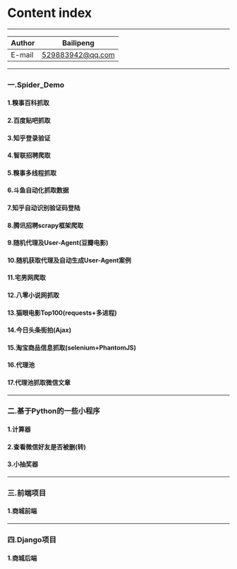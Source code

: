 Content index
=========

****

|Author|Bailipeng|
|---|---
|E-mail|529883942@qq.com


****


### 一.Spider_Demo

#### 1.糗事百科抓取

#### 2.百度贴吧抓取

#### 3.知乎登录验证

#### 4.智联招聘爬取

#### 5.糗事多线程抓取

#### 6.斗鱼自动化抓取数据
#### 7.知乎自动识别验证码登陆
#### 8.腾讯招聘scrapy框架爬取
#### 9.随机代理及User-Agent(豆瓣电影)
#### 10.随机获取代理及自动生成User-Agent案例
#### 11.宅男网爬取
#### 12.八零小说网抓取
#### 13.猫眼电影Top100(requests+多进程)
#### 14.今日头条街拍(Ajax)
#### 15.淘宝商品信息抓取(selenium+PhantomJS)
#### 16.代理池
#### 17.代理池抓取微信文章

****

### 二.基于Python的一些小程序
#### 1.计算器
#### 2.查看微信好友是否被删(转)
#### 3.小抽奖器

****

### 三.前端项目
#### 1.商城前端

****

### 四.Django项目
#### 1.商城后端

